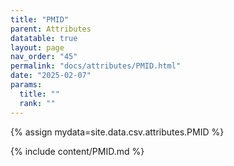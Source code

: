 ```yaml
---
title: "PMID"
parent: Attributes
datatable: true
layout: page
nav_order: "45"
permalink: "docs/attributes/PMID.html"
date: "2025-02-07"
params:
  title: ""
  rank: ""
---
```

{% assign mydata=site.data.csv.attributes.PMID %} 

{% include content/PMID.md %}

